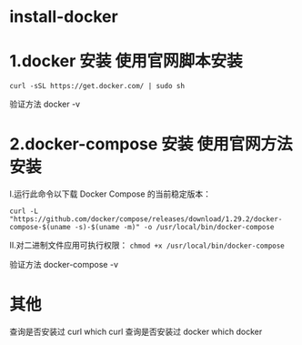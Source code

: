 # install-docker
# 1.docker 安装 使用官网脚本安装
```curl -sSL https://get.docker.com/ | sudo sh```

验证方法 docker -v

# 2.docker-compose 安装  使用官网方法 安装

 I.运行此命令以下载 Docker Compose 的当前稳定版本：

```curl -L "https://github.com/docker/compose/releases/download/1.29.2/docker-compose-$(uname -s)-$(uname -m)" -o /usr/local/bin/docker-compose```

 II.对二进制文件应用可执行权限：
```chmod +x /usr/local/bin/docker-compose```

验证方法 docker-compose -v



# 其他
 查询是否安装过 curl
which curl
 查询是否安装过 docker
which docker
